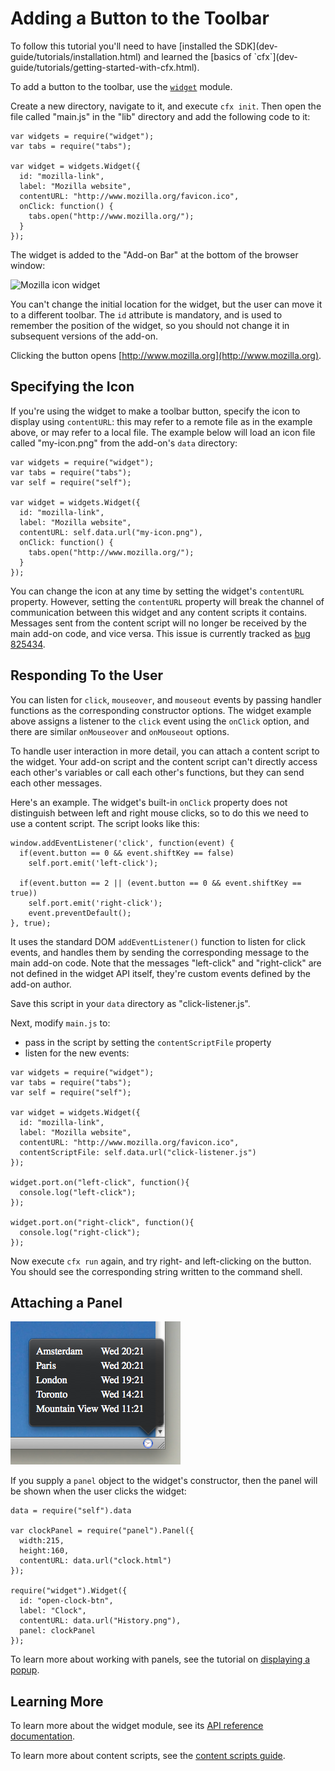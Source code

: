 <!-- This Source Code Form is subject to the terms of the Mozilla Public
   - License, v. 2.0. If a copy of the MPL was not distributed with this
   - file, You can obtain one at http://mozilla.org/MPL/2.0/. -->

# Adding a Button to the Toolbar #

<span class="aside">
To follow this tutorial you'll need to have
[installed the SDK](dev-guide/tutorials/installation.html)
and learned the
[basics of `cfx`](dev-guide/tutorials/getting-started-with-cfx.html).
</span>

To add a button to the toolbar, use the
[`widget`](modules/sdk/widget.html) module.

Create a new directory, navigate to it, and execute `cfx init`.
Then open the file called "main.js" in the "lib" directory and
add the following code to it:

    var widgets = require("widget");
    var tabs = require("tabs");

    var widget = widgets.Widget({
      id: "mozilla-link",
      label: "Mozilla website",
      contentURL: "http://www.mozilla.org/favicon.ico",
      onClick: function() {
        tabs.open("http://www.mozilla.org/");
      }
    });

The widget is added to the "Add-on Bar" at the bottom of the browser window:

<img class="image-right" src="static-files/media/screenshots/widget-mozilla.png"
alt="Mozilla icon widget" />

You can't change the initial location for the widget, but the user can move
it to a different toolbar. The `id` attribute is mandatory, and is used to
remember the position of the widget, so you should not change it in subsequent
versions of the add-on.

Clicking the button opens [http://www.mozilla.org](http://www.mozilla.org).

<div style="clear:both"></div>

## Specifying the Icon ##

If you're using the widget to make a toolbar button, specify the icon to
display using `contentURL`: this may refer to a remote file as in the
example above, or may refer to a local file. The example below will load
an icon file called "my-icon.png" from the add-on's `data` directory:

    var widgets = require("widget");
    var tabs = require("tabs");
    var self = require("self");

    var widget = widgets.Widget({
      id: "mozilla-link",
      label: "Mozilla website",
      contentURL: self.data.url("my-icon.png"),
      onClick: function() {
        tabs.open("http://www.mozilla.org/");
      }
    });

You can change the icon at any time by setting the widget's `contentURL`
property. However, setting the `contentURL` property will break the
channel of communication between this widget and any content scripts it
contains. Messages sent from the content script will no longer be received
by the main add-on code, and vice versa. This issue is currently tracked as
[bug 825434](https://bugzilla.mozilla.org/show_bug.cgi?id=825434).

## Responding To the User ##

You can listen for `click`, `mouseover`, and `mouseout` events by passing
handler functions as the corresponding constructor options. The widget
example above assigns a listener to the `click` event using the `onClick`
option, and there are similar `onMouseover` and `onMouseout` options.

To handle user interaction in more detail, you can attach a content
script to the widget. Your add-on script and the content script can't
directly access each other's variables or call each other's functions, but
they can send each other messages.

Here's an example. The widget's built-in `onClick` property does not
distinguish between left and right mouse clicks, so to do this we need
to use a content script. The script looks like this:

    window.addEventListener('click', function(event) {
      if(event.button == 0 && event.shiftKey == false)
        self.port.emit('left-click');

      if(event.button == 2 || (event.button == 0 && event.shiftKey == true))
        self.port.emit('right-click');
        event.preventDefault();
    }, true);

It uses the standard DOM `addEventListener()` function to listen for click
events, and handles them by sending the corresponding message to the main
add-on code. Note that the messages "left-click" and "right-click" are not
defined in the widget API itself, they're custom events defined by the add-on
author.

Save this script in your `data` directory as "click-listener.js".

Next, modify `main.js` to:

<ul>
<li>pass in the script by setting the <code>contentScriptFile</code>
property</li>
<li>listen for the new events:</li>
</ul>

    var widgets = require("widget");
    var tabs = require("tabs");
    var self = require("self");

    var widget = widgets.Widget({
      id: "mozilla-link",
      label: "Mozilla website",
      contentURL: "http://www.mozilla.org/favicon.ico",
      contentScriptFile: self.data.url("click-listener.js")
    });

    widget.port.on("left-click", function(){
      console.log("left-click");
    });

    widget.port.on("right-click", function(){
      console.log("right-click");
    });

Now execute `cfx run` again, and try right- and left-clicking on the button.
You should see the corresponding string written to the command shell.

## Attaching a Panel ##

<!-- The icon the widget displays, shown in the screenshot, is taken from the
Circular icon set, http://prothemedesign.com/circular-icons/ which is made
available under the Creative Commons Attribution 2.5 Generic License:	
http://creativecommons.org/licenses/by/2.5/ -->

<img class="image-right" src="static-files/media/screenshots/widget-panel-clock.png"
alt="Panel attached to a widget">

If you supply a `panel` object to the widget's constructor, then the panel
will be shown when the user clicks the widget:

    data = require("self").data

    var clockPanel = require("panel").Panel({
      width:215,
      height:160,
      contentURL: data.url("clock.html")
    });

    require("widget").Widget({
      id: "open-clock-btn",
      label: "Clock",
      contentURL: data.url("History.png"),
      panel: clockPanel
    });

To learn more about working with panels, see the tutorial on
[displaying a popup](dev-guide/tutorials/display-a-popup.html).

## Learning More ##

To learn more about the widget module, see its
[API reference documentation](modules/sdk/widget.html).

To learn more about content scripts, see the
[content scripts guide](dev-guide/guides/content-scripts/index.html).
